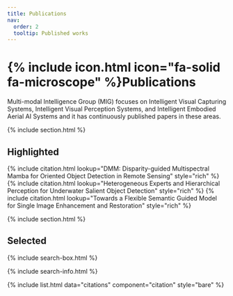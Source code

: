 ```yaml
---
title: Publications
nav:
  order: 2
  tooltip: Published works
---
```


# {% include icon.html icon="fa-solid fa-microscope" %}Publications

Multi-modal Intelligence Group (MIG) focuses on Intelligent Visual Capturing Systems, Intelligent Visual Perception Systems, and Intelligent Embodied Aerial AI Systems and it has continuously published papers in these areas.

{% include section.html %}

## Highlighted

{% include citation.html lookup="DMM: Disparity-guided Multispectral Mamba for Oriented Object Detection in Remote Sensing" style="rich" %}
{% include citation.html lookup="Heterogeneous Experts and Hierarchical Perception for Underwater Salient Object Detection" style="rich" %}
{% include citation.html lookup="Towards a Flexible Semantic Guided Model for Single Image Enhancement and Restoration" style="rich" %}


{% include section.html %}

## Selected

{% include search-box.html %}

{% include search-info.html %}

{% include list.html data="citations" component="citation" style="bare" %}
